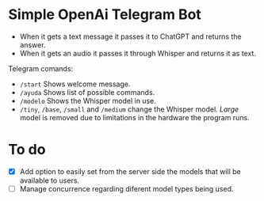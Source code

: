 # Simple OpenAi Telegram Bot
- When it gets a text message it passes it to ChatGPT and returns the answer.  
- When it gets an audio it passes it through Whisper and returns it as text.

Telegram comands:
- `/start` Shows welcome message.
- `/ayuda` Shows list of possible commands.
- `/modelo` Shows the Whisper model in use.
- `/tiny`, `/base`, `/small` and `/medium` change the Whisper model. _Large_ model is removed due to limitations in the hardware the program runs.

# To do
- [X] Add option to easily set from the server side the models that will be available to users.
- [ ] Manage concurrence regarding diferent model types being used.

